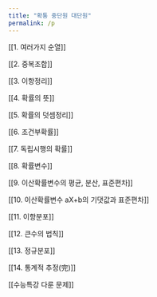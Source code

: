 ```yaml
---
title: "확통 중단원 대단원"
permalink: /p
---
```


[[1. 여러가지 순열]]


[[2. 중복조합]]


[[3. 이항정리]]


[[4. 확률의 뜻]]


[[5. 확률의 덧셈정리]]


[[6. 조건부확률]]


[[7. 독립시행의 확률]]


[[8. 확률변수]]


[[9. 이산확률변수의 평균, 분산, 표준편차]]


[[10. 이산확률변수 aX+b의 기댓값과 표준편차]]


[[11. 이항분포]]


[[12. 큰수의 법칙]]


[[13. 정규분포]]


[[14. 통계적 추정(完)]]


[[수능특강 다룬 문제]]